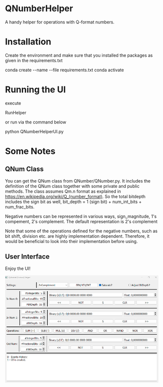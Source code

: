 # QNumberHelper
A handy helper for operations with Q-format numbers.

# Installation
Create the environment and make sure that you installed the packages as given in the requirements.txt

conda create --name <env> --file requirements.txt
conda activate <env> 

# Running the UI
execute

RunHelper

or run via the command below

python QNumberHelperUI.py

# Some Notes
## QNum Class
You can get the QNum class from QNumber/QNumber.py. It includes the definition of the QNum class together with some private and public methods. The class assumes Qm.n format as explained in https://en.wikipedia.org/wiki/Q_(number_format). So the total bitdepth includes the sign bit as well, bit_depth = 1 (sign bit) + num_int_bits + num_frac_bits.

Negative numbers can be represented in various ways, sign_magnitude, 1's compement, 2's complement. The default representation is 2's complement

Note that some of the operations defined for the negative numbers, such as bit shift, division etc. are highly implementation dependent. Therefore, it would be beneficial to look into their implementation before using.

## User Interface
Enjoy the UI!

![alt text](UI.png)